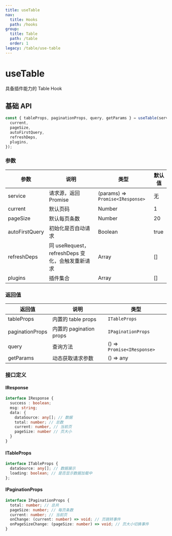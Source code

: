 ```yaml
---
title: useTable
nav:
  title: Hooks
  path: /hooks
group:
  title: Table
  path: /table
  order: 1
legacy: /table/use-table
---
```


# useTable

具备插件能力的 Table Hook

## 基础 API

```js
const { tableProps, paginationProps, query, getParams } = useTable(service, {
  current,
  pageSize,
  autoFirstQuery,
  refreshDeps,
  plugins,
});
```

### 参数

| 参数 | 说明 | 类型 | 默认值 |
|------|------|------| ------|  
|service| 请求源，返回 Promise | (params) => `Promise<IResponse>` | 无 |
|current| 默认页码 | Number | 1 |
|pageSize| 默认每页条数 | Number | 20 |
|autoFirstQuery| 初始化是否自动请求 | Boolean | true |
|refreshDeps| 同 useRequest，refreshDeps 变化，会触发重新请求 | Array | [] |
|plugins| 插件集合 | Array | [] |

### 返回值

| 返回值       | 说明       | 类型          |
| ---------- | ---------- | ------------- |
| tableProps | 内置的 table props | `ITableProps` |
| paginationProps | 内置的 pagination props | `IPaginationProps` |
| query      | 查询方法   | () => `Promise<IResponse>` |
| getParams  | 动态获取请求参数   | () => any |

### 接口定义

#### IResponse

```ts
interface IResponse {
  success : boolean;
  msg: string;
  data: {
    dataSource: any[]; // 数据
    total: number; // 总数
    current: number, // 当前页
    pageSize: number // 页大小
  }
}
```

#### ITableProps

```ts
interface ITableProps {
  dataSource: any[]; // 数据展示
  loading: boolean; // 是否显示数据加载中
};
```

#### IPaginationProps

```ts
interface IPaginationProps {
  total: number; // 总共
  pageSize: number; // 每页条数
  current: number; // 当前页
  onChange: (current: number) => void; // 页跳转事件
  onPageSizeChange: (pageSize: number) => void; // 页大小切换事件
}
```